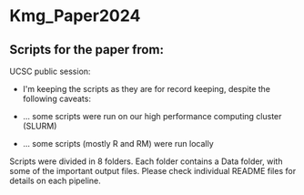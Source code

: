 # Kmg_Paper2024

## Scripts for the paper from: 

UCSC public session:



  - I'm keeping the scripts as they are for record keeping, despite the following caveats:

  - ... some scripts were run on our high performance computing cluster (SLURM)  
  
  - ... some scripts (mostly R and RM) were run locally

Scripts were divided in 8 folders. 
Each folder contains a Data folder, with some of the important output files.
Please check individual README files for details on each pipeline.
